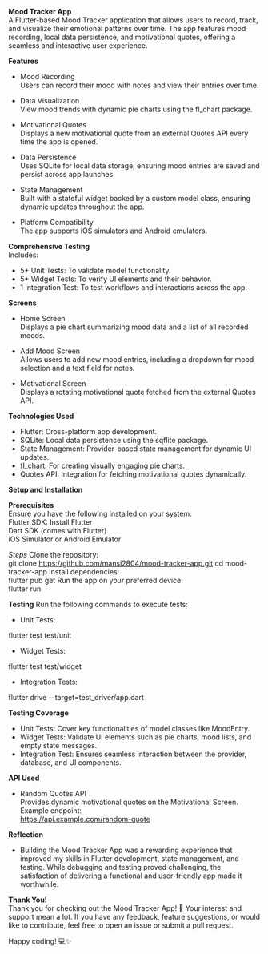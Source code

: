 **Mood Tracker App**
<br>
A Flutter-based Mood Tracker application that allows users to record, track, and visualize their emotional patterns over time. The app features mood recording, local data persistence, and motivational quotes, offering a seamless and interactive user experience. <br>

**Features**
<br> 
- Mood Recording<br> Users can record their mood with notes and view their entries over time.<br>

- Data Visualization<br> View mood trends with dynamic pie charts using the fl_chart package.<br>

- Motivational Quotes<br> Displays a new motivational quote from an external Quotes API every time the app is opened.<br>

- Data Persistence<br> Uses SQLite for local data storage, ensuring mood entries are saved and persist across app launches.<br>

- State Management<br> Built with a stateful widget backed by a custom model class, ensuring dynamic updates throughout the app.<br>

- Platform Compatibility<br> The app supports iOS simulators and Android emulators.<br>

**Comprehensive Testing**<br> Includes:<br>

- 5+ Unit Tests: To validate model functionality.
- 5+ Widget Tests: To verify UI elements and their behavior.
- 1 Integration Test: To test workflows and interactions across the app.

**Screens** <br>

- Home Screen<br> Displays a pie chart summarizing mood data and a list of all recorded moods.

- Add Mood Screen<br> Allows users to add new mood entries, including a dropdown for mood selection and a text field for notes.

- Motivational Screen<br> Displays a rotating motivational quote fetched from the external Quotes API.

**Technologies Used** <br>
- Flutter: Cross-platform app development.<br>
- SQLite: Local data persistence using the sqflite package.<br>
- State Management: Provider-based state management for dynamic UI updates.<br>
- fl_chart: For creating visually engaging pie charts.<br>
- Quotes API: Integration for fetching motivational quotes dynamically.

**Setup and Installation** <br>

**Prerequisites**<br>
Ensure you have the following installed on your system:
<br>
Flutter SDK: Install Flutter<br>
Dart SDK (comes with Flutter)<br>
iOS Simulator or Android Emulator

*Steps*
Clone the repository:<br>
git clone https://github.com/mansi2804/mood-tracker-app.git
cd mood-tracker-app
Install dependencies:<br>
flutter pub get
Run the app on your preferred device:<br>
flutter run


**Testing**
Run the following commands to execute tests:

- Unit Tests:<br>

flutter test test/unit

- Widget Tests:<br>

flutter test test/widget

- Integration Tests:<br>

flutter drive --target=test_driver/app.dart

**Testing Coverage**

- Unit Tests: Cover key functionalities of model classes like MoodEntry.<br>
- Widget Tests: Validate UI elements such as pie charts, mood lists, and empty state messages.<br>
- Integration Test: Ensures seamless interaction between the provider, database, and UI components. <br>

**API Used**

- Random Quotes API<br> Provides dynamic motivational quotes on the Motivational Screen.<br> Example endpoint:<br> https://api.example.com/random-quote<br>
  
**Reflection**

- Building the Mood Tracker App was a rewarding experience that improved my skills in Flutter development, state management, and testing. While debugging and testing proved challenging, the satisfaction of delivering a functional and user-friendly app made it worthwhile.

**Thank You!**<br>
Thank you for checking out the Mood Tracker App! 🎉 Your interest and support mean a lot. If you have any feedback, feature suggestions, or would like to contribute, feel free to open an issue or submit a pull request.
<br>

Happy coding! 💻✨
